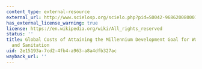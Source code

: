 ```yaml
---
content_type: external-resource
external_url: http://www.scielosp.org/scielo.php?pid=S0042-96862008000100010&script=sci_arttext
has_external_license_warning: true
license: https://en.wikipedia.org/wiki/All_rights_reserved
status: ''
title: Global Costs of Attaining the Millennium Development Goal for Water Supply
  and Sanitation
uid: 2e15193a-7cd2-4fb4-a963-a8a4dfb327ac
wayback_url: ''
---
```

